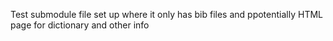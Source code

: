 Test submodule file set up where it only has bib files and ppotentially HTML page for dictionary and other info
